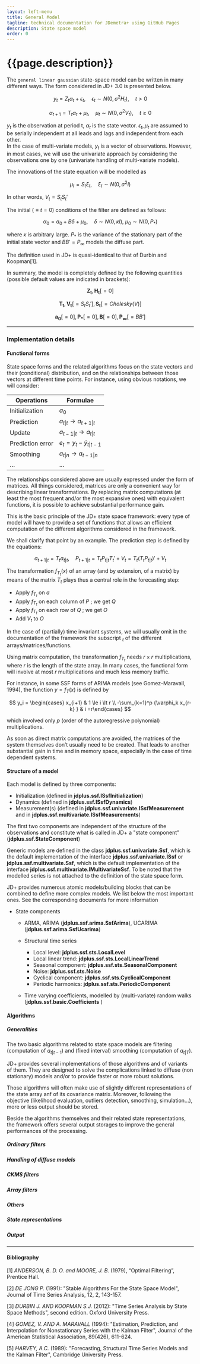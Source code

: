 ```yaml
---
layout: left-menu
title: General Model
tagline: technical documentation for JDemetra+ using GitHub Pages
description: State space model
order: 0
---
```


# {{page.description}}

The `general linear gaussian` state-space model can be written in many different ways. The form considered in JD+ 3.0 is presented below.

$$ y_t = Z_t \alpha_t + \epsilon_t,\quad \epsilon_t \sim N\left(0, \sigma^2 H_t\right),\quad t \gt 0 $$

$$ \alpha_{t+1} = T_t \alpha_t + \mu_t, \quad \mu_t \sim N \left(0, \sigma^2 V_t \right),\quad t \ge 0 $$

$y_t$  is the observation at period t, $\alpha_t$  is the state vector.
$\epsilon_t, \mu_t$ are assumed to be serially independent at all leads and lags and independent from each other.  
In the case of multi-variate models, $y_t$ is a vector of observations. However, in most cases, we will use the univariate approach by considering the observations one by one (univariate handling of multi-variate models). 

The innovations of the state equation will be modelled as 

$$ \mu_t = S_t \xi_t, \quad \xi_t \sim N\left( 0, \sigma^2 I\right) $$

In other words, $V_t=S_t S_t'$

The initial ($\equiv t=0$) conditions of the filter are defined as follows:

$$ \alpha_{0} = a_{0} + B\delta + \mu_{0}, \quad \delta \sim N\left(0, \kappa I \right),\: \mu_{0} \sim N\left(0, P_*\right)$$

where  $\kappa$ is arbitrary large. $P_*$ is the variance of the stationary part of the initial state vector and $BB'=P_\infty$
models the diffuse part. 

The definition used in JD+ is quasi-identical to that of Durbin and Koopman[1].

In summary, the model is completely defined by the following quantities (possible default values are indicated in brackets):

$$ \mathbf{Z_t}, \mathbf{H_t} [=0] $$

$$ \mathbf{T_t}, \mathbf{V_t} [=S_t S_t'], \mathbf{S_t} [=Cholesky(V)] $$ 

$$ \mathbf{a_{0}}[=0], \mathbf{P_*} [=0], \mathbf{B} [=0], \mathbf{P_\infty} [=BB'] $$

 
---

### Implementation details

#### Functional forms

State space forms and the related algorithms focus on the state vectors and their (conditional) distribution, and on the relationships between those vectors at different time points. For instance, using obvious notations, we will consider:

| Operations | Formulae |
|--|--|
| Initialization | $a_0$ |
| Prediction | $a_{t \vert t}\rightarrow a_{t+1 \vert t}$ |
| Update | $a_{t-1 \vert t}\rightarrow a_{t \vert t}$ |
| Prediction error | $e_t=y_t- \hat y_{t \vert t-1}$ |
| Smoothing | $a_{t \vert n} \rightarrow a_{t-1\vert n}$ |
| … | ... |

The relationships considered above are usually expressed under the form of matrices.  All things considered, matrices are only a convenient way for describing linear transformations. By replacing matrix computations (at least the most frequent and/or the most expansive ones) with equivalent functions, it is possible to achieve substantial performance gain. 

This is the basic principle of the JD+ state space framework: every type of model will have to provide a set of functions that allows an efficient computation of the different algorithms considered in the framework.

We shall clarify that point by an example. The prediction step is defined by the equations:

$$ a_{t+1 \vert t}=T_t a_{t \vert t}, \quad P_{t+1 \vert t}=T_t P_{t \vert t} T_t'+V_t=T_t \left(T_t P_{t \vert t} \right)'+V_t $$

 The transformation $f_{T_t} (x)$ of an array (and by extension, of a matrix) by means of the matrix $T_t$ plays thus a central role in the forecasting step:

*  Apply $f_{T_t}$ on $a$
*  Apply $f_{T_t}$ on each column of $P$ ; we get $Q$
* Apply $f_{T_t}$ on each row of $Q$ ; we get $O$
* Add $V_t$ to $O$

In the case of (partially) time invariant systems, we will usually omit in the documentation of the framework the subscript $_t$ of the different arrays/matrices/functions.

Using matrix computation, the transformation $f_{T_t}$ needs $r \times r$ multiplications, where $r$  is the length of the state array. In many cases, the functional form will involve at most $r$ multiplications and much less memory traffic.

For instance, in some SSF forms of ARIMA models (see Gomez-Maravall, 1994), the function $y=f_T(x)$ is defined by

$$ y_i = \begin{cases} x_{i+1} & 1 \le i \lt r  \\ -\sum_{k=1}^p {\varphi_k x_{r-k} } & i =r\end{cases} $$
 
which involved only $p$  (order of the autoregressive polynomial) multiplications.

As soon as direct matrix computations are avoided, the matrices of the system themselves don’t usually need to be created. That leads to another substantial gain in time and in memory space, especially in the case of time dependent systems.

#### Structure of a model

Each model is defined by three components:

- Initialization (defined in **jdplus.ssf.ISsfInitialization**)
- Dynamics (defined in **jdplus.ssf.ISsfDynamics**)
- Measurement(s) (defined in **jdplus.ssf.univariate.ISsfMeasurement** and in **jdplus.ssf.multivariate.ISsfMeasurements**)

The first two components are independent of the structure of the observations and constitute what is called in JD+ a "state component" (**jdplus.ssf.StateComponent**)

Generic models are defined in the class **jdplus.ssf.univariate.Ssf**, which is the default implementation of the interface **jdplus.ssf.univariate.ISsf** or **jdplus.ssf.multivariate.Ssf**, which is the default implementation of the interface **jdplus.ssf.multivariate.IMultivariateSsf**. 
To be noted that the modelled series is not attached to the definition of the state space form.

JD+ provides numerous atomic models/building blocks that can be combined to define more complex models. We list below the most important ones. See the corresponding documents for more information

- State components
    - ARMA, ARIMA (**jdplus.ssf.arima.SsfArima**), UCARIMA (**jdplus.ssf.arima.SsfUcarima**)
    - Structural time series
        - Local level:  **jdplus.ssf.sts.LocalLevel**
        - Local linear trend: **jdplus.ssf.sts.LocalLinearTrend**
        - Seasonal component: **jdplus.ssf.sts.SeasonalComponent**
        - Noise: **jdplus.ssf.sts.Noise**
        - Cyclical component: **jdplus.ssf.sts.CyclicalComponent**
        - Periodic harmonics: **jdplus.ssf.sts.PeriodicComponent**

    - Time varying coefficients, modelled by (multi-variate) random walks (**jdplus.ssf.basic.Coefficients** )


#### Algorithms

##### Generalities

The two basic algorithms related to state space models are filtering (computation of $a_{t|t-1}$) and (fixed interval) smoothing (computation of $a_{t|T}$).

JD+ provides several implementations of those algorithms and of variants of them. They are designed to solve the complications linked to diffuse (non stationary) models and/or to provide faster or more robust solutions. 

Those algorithms will often make use of slightly different representations of the state array anf of its covariance matrix. Moreover, following the objective (likelihood evaluation, outliers detection, smoothing, simulation...), more or less output should be stored.

Beside the algorithms themselves and their related state representations, the framework offers several output storages to improve the general performances of the processing.  

##### Ordinary filters

##### Handling of diffuse models

##### CKMS filters

##### Array filters

##### Others

##### State representations

##### Output
     
---

#### Bibliography

[1] _ANDERSON, B. D. O. and MOORE, J. B._ (1979), “Optimal Filtering”, Prentice Hall.

[2] _DE JONG P._ (1991): "Stable Algorithms For the State Space Model", Journal of Time Series Analysis, 12, 2, 143-157.

[3] _DURBIN J. AND KOOPMAN S.J._ (2012): "Time Series Analysis by State Space Methods", second edition. Oxford University Press.

[4] _GOMEZ, V. AND A. MARAVALL_ (1994): "Estimation, Prediction, and Interpolation for Nonstationary Series with the Kalman Filter", Journal of the American Statistical Association, 89(426), 611-624.

[5] _HARVEY, A.C._ (1989): "Forecasting, Structural Time Series Models and the Kalman Filter", Cambridge University Press.
